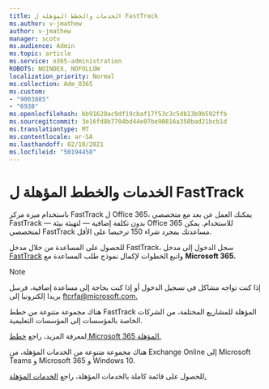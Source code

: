 ```yaml
---
title: الخدمات والخطط المؤهلة ل FastTrack
ms.author: v-jmathew
author: v-jmathew
manager: scotv
ms.audience: Admin
ms.topic: article
ms.service: o365-administration
ROBOTS: NOINDEX, NOFOLLOW
localization_priority: Normal
ms.collection: Adm_O365
ms.custom:
- "9003885"
- "6938"
ms.openlocfilehash: bb91628ac9df19cbaf17f53c3c5db13b9b592ffb
ms.sourcegitcommit: 3e16fd8b7704bd44e07be90816a350bad21bcb1d
ms.translationtype: MT
ms.contentlocale: ar-SA
ms.lasthandoff: 02/10/2021
ms.locfileid: "50194458"
---
```

# <a name="eligible-services-and-plans-for-fasttrack"></a>الخدمات والخطط المؤهلة ل FastTrack

باستخدام ميزة مركز FastTrack ل Office 365، يمكنك العمل عن بعد مع متخصصي FastTrack — بدون تكلفة إضافية — لتهيئة بيئة Office 365 للاستخدام. يمكن لمتخصصي FastTrack مساعدتك بمجرد شراء 150 ترخيصا على الأقل.

للحصول على المساعدة من خلال مدخل FastTrack، سجل الدخول إلى مدخل [FastTrack](https://go.microsoft.com/fwlink/?linkid=2125443) واتبع الخطوات لإكمال نموذج طلب المساعدة مع **Microsoft 365.**

> [!NOTE]
> إذا كنت تواجه مشاكل في تسجيل الدخول أو إذا كنت بحاجة إلى مساعدة إضافية، فرسل بريدا إلكترونيا إلى [ftcrfa@microsoft.com.](mailto:ftcrfa@microsoft.com)

هناك مجموعة متنوعة من خطط FastTrack المؤهلة للمشاريع المختلفة، من الشركات الخاصة بالمؤسسات إلى المؤسسات التعليمية.

لمعرفة المزيد، راجع [خطط Microsoft 365 المؤهلة.](https://go.microsoft.com/fwlink/?linkid=2125459)

هناك مجموعة متنوعة من الخدمات المؤهلة، من Exchange Online إلى Microsoft Teams و Microsoft 365 و Windows 10.

للحصول على قائمة كاملة بالخدمات المؤهلة، راجع [الخدمات المؤهلة.](https://go.microsoft.com/fwlink/?linkid=2125636)
